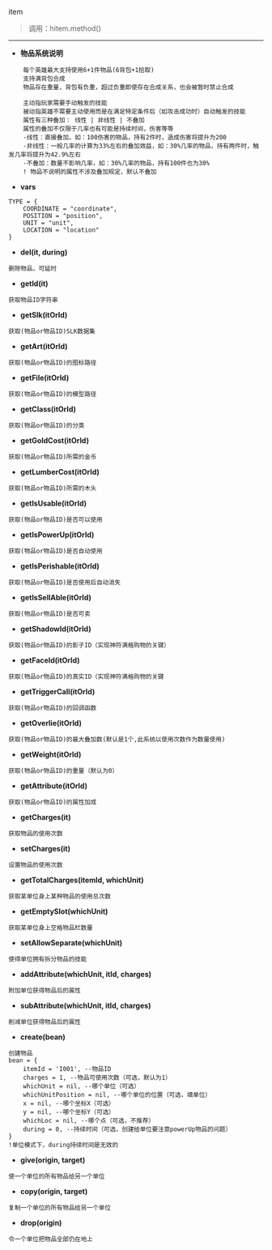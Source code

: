 item

> 调用：hitem.method()

---

* **物品系统说明**
```
    每个英雄最大支持使用6+1件物品(6背包+1拾取)
    支持满背包合成
    物品存在重量，背包有负重，超过负重即使存在合成关系，也会被暂时禁止合成
    
    主动指玩家需要手动触发的技能
    被动指英雄不需要主动使用而是在满足特定条件后（如攻击成功时）自动触发的技能
    属性有三种叠加： 线性 | 非线性 | 不叠加
    属性的叠加不仅限于几率也有可能是持续时间，伤害等等
    -线性：直接叠加，如：100伤害的物品，持有2件时，造成伤害将提升为200
    -非线性：一般几率的计算为33%左右的叠加效益，如：30%几率的物品，持有两件时，触发几率将提升为42.9%左右
    -不叠加：数量不影响几率，如：30%几率的物品，持有100件也为30%
    ! 物品不说明的属性不涉及叠加规定，默认不叠加
```

* **vars**
```
TYPE = {
    COORDINATE = "coordinate",
    POSITION = "position",
    UNIT = "unit",
    LOCATION = "location"
}
```

* **del(it, during)**
```
删除物品，可延时
```

* **getId(it)**
```
获取物品ID字符串
```

* **getSlk(itOrId)**
```
获取(物品or物品ID)SLK数据集
```

* **getArt(itOrId)**
```
获取(物品or物品ID)的图标路径
```

* **getFile(itOrId)**
```
获取(物品or物品ID)的模型路径
```

* **getClass(itOrId)**
```
获取(物品or物品ID)的分类
```

* **getGoldCost(itOrId)**
```
获取(物品or物品ID)所需的金币
```

* **getLumberCost(itOrId)**
```
获取(物品or物品ID)所需的木头
```

* **getIsUsable(itOrId)**
```
获取(物品or物品ID)是否可以使用
```

* **getIsPowerUp(itOrId)**
```
获取(物品or物品ID)是否自动使用
```

* **getIsPerishable(itOrId)**
```
获取(物品or物品ID)是否使用后自动消失
```

* **getIsSellAble(itOrId)**
```
获取(物品or物品ID)是否可卖
```

* **getShadowId(itOrId)**
```
获取(物品or物品ID)的影子ID（实现神符满格购物的关键）
```

* **getFaceId(itOrId)**
```
获取(物品or物品ID)的真实ID（实现神符满格购物的关键
```

* **getTriggerCall(itOrId)**
```
获取(物品or物品ID)的回调函数
```

* **getOverlie(itOrId)**
```
获取(物品or物品ID)的最大叠加数(默认是1个,此系统以使用次数作为数量使用)
```

* **getWeight(itOrId)**
```
获取(物品or物品ID)的重量（默认为0）
```

* **getAttribute(itOrId)**
```
获取(物品or物品ID)的属性加成
```

* **getCharges(it)**
```
获取物品的使用次数
```

* **setCharges(it)**
```
设置物品的使用次数
```

* **getTotalCharges(itemId, whichUnit)**
```
获取某单位身上某种物品的使用总次数
```

* **getEmptySlot(whichUnit)**
```
获取某单位身上空格物品栏数量
```

* **setAllowSeparate(whichUnit)**
```
使得单位拥有拆分物品的技能
```

* **addAttribute(whichUnit, itId, charges)**
```
附加单位获得物品后的属性
```

* **subAttribute(whichUnit, itId, charges)**
```
削减单位获得物品后的属性
```

* **create(bean)**
```
创建物品
bean = {
    itemId = 'I001', --物品ID
    charges = 1, --物品可使用次数（可选，默认为1）
    whichUnit = nil, --哪个单位（可选）
    whichUnitPosition = nil, --哪个单位的位置（可选，填单位）
    x = nil, --哪个坐标X（可选）
    y = nil, --哪个坐标Y（可选）
    whichLoc = nil, --哪个点（可选，不推荐）
    during = 0, --持续时间（可选，创建给单位要注意powerUp物品的问题）
}
!单位模式下，during持续时间是无效的
```

* **give(origin, target)**
```
使一个单位的所有物品给另一个单位
```

* **copy(origin, target)**
```
复制一个单位的所有物品给另一个单位
```

* **drop(origin)**
```
令一个单位把物品全部仍在地上
```














